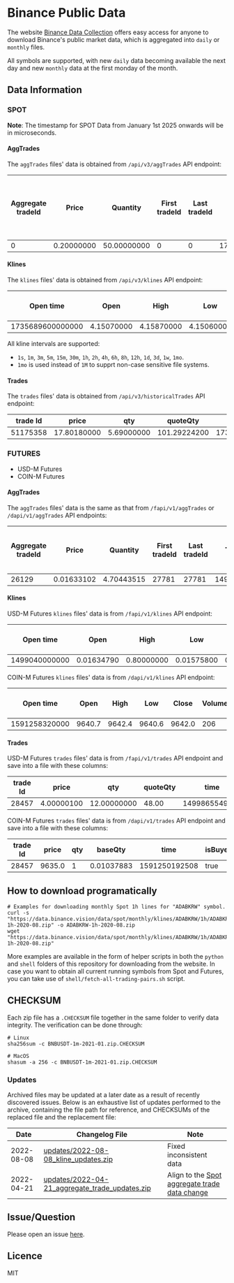 # Binance Public Data

The website [Binance Data Collection](https://data.binance.vision/) offers easy access for anyone to download Binance's public market data, which is aggregated into `daily` or `monthly` files.

All symbols are supported, with new `daily` data becoming available the next day and new `monthly` data at the first monday of the month.

## Data Information

### SPOT

**Note**: The timestamp for SPOT Data from January 1st 2025 onwards will be in microseconds.

#### AggTrades
The `aggTrades` files' data is obtained from `/api/v3/aggTrades` API endpoint:

|Aggregate tradeId|Price|Quantity|First tradeId|Last tradeId|Timestamp|Was the buyer the maker|Was the trade the best price match|
| -- | -- | -- | -- | -- | -- | -- | -- |
|0|0.20000000|50.00000000|0|0|1735689600010866|False|True|

#### Klines
The `klines` files' data is obtained from `/api/v3/klines` API endpoint:

|Open time|Open|High|Low|Close|Volume|Close time|Quote asset volume|Number of trades|Taker buy base asset volume|Taker buy quote asset volume|Ignore|
| -- | -- | -- | -- | -- | -- | -- | -- | -- | -- | -- | -- |
|1735689600000000|4.15070000|4.15870000|4.15060000|4.15540000|539.23000000|1735693199999999|2240.39860900|13|401.82000000|1669.98121300|0|

All kline intervals are supported: 
- `1s`, `1m`, `3m`, `5m`, `15m`, `30m`, `1h`, `2h`, `4h`, `6h`, `8h`, `12h`, `1d`, `3d`, `1w`, `1mo`.
- `1mo` is used instead of `1M` to supprt non-case sensitive file systems.

#### Trades
The `trades` files' data is obtained from `/api/v3/historicalTrades` API endpoint:

|trade Id| price| qty|quoteQty|time|isBuyerMaker|isBestMatch|
| -- | -- | -- | -- | -- | -- | -- |
|51175358|17.80180000|5.69000000|101.29224200|1735689600010866|True|True|


### FUTURES
* USD-M Futures
* COIN-M Futures

#### AggTrades
The `aggTrades` files' data is the same as that from `/fapi/v1/aggTrades` or `/dapi/v1/aggTrades` API endpoints:

|Aggregate tradeId|Price|Quantity|First tradeId|Last tradeId|Timestamp|Was the buyer the maker|
| -- | -- | -- | -- | -- | -- | -- |
|26129|0.01633102|4.70443515|27781|27781|1498793709153|true|

#### Klines
USD-M Futures `klines` files' data is from `/fapi/v1/klines` API endpoint:

|Open time|Open|High|Low|Close|Volume|Close time|Quote asset volume|Number of trades|Taker buy base asset volume|Taker buy quote asset volume|Ignore|
| -- | -- | -- | -- | -- | -- | -- | -- | -- | -- | -- | -- |
|1499040000000|0.01634790|0.80000000|0.01575800|0.01577100|148976.11427815|1499644799999|2434.19055334|308|1756.87402397|28.46694368|17928899.62484339|

COIN-M Futures `klines` files' data is from `/dapi/v1/klines` API endpoint:

|Open time|Open|High|Low|Close|Volume|Close time|Base asset volume|Number of trades|Taker buy volume|Taker buy base asset volume|Ignore|
| -- | -- | -- | -- | -- | -- | -- | -- | -- | -- | -- | -- |
|1591258320000|9640.7|9642.4|9640.6|9642.0|206|1591258379999|2.13660389|48|119|1.23424865|0|

#### Trades
USD-M Futures `trades` files' data is from `/fapi/v1/trades` API endpoint and save into a file with these columns:

|trade Id| price| qty|quoteQty|time|isBuyerMaker|
| -- | -- | -- | -- | -- | -- |
|28457|4.00000100|12.00000000|48.00|1499865549590|true|

COIN-M Futures `trades` files' data is from `/dapi/v1/trades` API endpoint and save into a file with these columns:

|trade Id| price| qty|baseQty|time|isBuyerMaker|
| -- | -- | -- | -- | -- | -- |
|28457|9635.0|1|0.01037883|1591250192508|true|


## How to download programatically

```shell
# Examples for downloading monthly Spot 1h lines for "ADABKRW" symbol.
curl -s "https://data.binance.vision/data/spot/monthly/klines/ADABKRW/1h/ADABKRW-1h-2020-08.zip" -o ADABKRW-1h-2020-08.zip
wget "https://data.binance.vision/data/spot/monthly/klines/ADABKRW/1h/ADABKRW-1h-2020-08.zip"
```

More examples are available in the form of helper scripts in both the `python` and `shell` folders of this repository for downloading from the website.
In case you want to obtain all current running symbols from Spot and Futures, you can take use of  `shell/fetch-all-trading-pairs.sh` script.

## CHECKSUM
Each zip file has a `.CHECKSUM` file together in the same folder to verify data integrity. The verification can be done through:

```shell
# Linux
sha256sum -c BNBUSDT-1m-2021-01.zip.CHECKSUM

# MacOS
shasum -a 256 -c BNBUSDT-1m-2021-01.zip.CHECKSUM
```

### Updates

Archived files may be updated at a later date as a result of recently discovered issues. Below is an exhaustive list of updates performed to the archive, containing the file path for reference, and CHECKSUMs of the replaced file and the replacement file:

| Date | Changelog File | Note |
| --|--|--|
| 2022-08-08 | [updates/2022-08-08_kline_updates.zip](updates/2022-08-08_kline_updates.zip) | Fixed inconsistent data|
| 2022-04-21 | [updates/2022-04-21_aggregate_trade_updates.zip](updates/2022-04-21_aggregate_trade_updates.zip) | Align to the [Spot aggregate trade data change](https://github.com/binance/binance-spot-api-docs/blob/master/CHANGELOG.md#2022-04-12) |


## Issue/Question

Please open an issue [here](https://github.com/binance/binance-public-data/issues). 

## Licence
MIT
